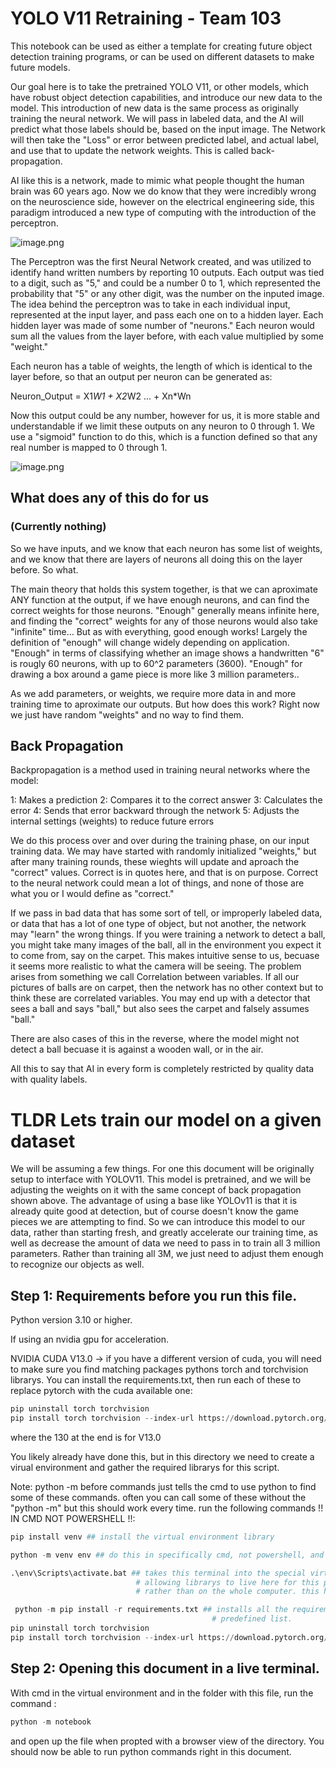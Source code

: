 # YOLO V11 Retraining - Team 103

This notebook can be used as either a template for creating future object detection training programs, or can be used on different datasets to make future models. 

Our goal here is to take the pretrained YOLO V11, or other models, which have robust object detection capabilities, and introduce our new data to the model. This introduction of new data is the same process as originally training the neural network. We will pass in labeled data, and the AI will predict what those labels should be, based on the input image. The Network will then take the "Loss" or error between predicted label, and actual label, and use that to update the network weights. This is called back-propagation.

AI like this is a network, made to mimic what people thought the human brain was 60 years ago. Now we do know that they were incredibly wrong on the neuroscience side, however on the electrical engineering side, this paradigm introduced a new type of computing with the introduction of the perceptron. 

![image.png](https://blogger.googleusercontent.com/img/b/R29vZ2xl/AVvXsEgxIM5ebUtSZ06KqB3p1Q3L1s_6pMKr0riYmEoj1-xyuT3kzDBOvxj9K9WJp-koQBvHe8BDtGH-PTjp8Gf9qku1Hj3l4XJbRXPAwRhSL6kHuXgCEy_cL09ri11hCmzRBltxpka1MgJbaARsI8PpijnMwcarTCn68i47xoeMEPKH2ngutLA0XLuYk0erpA/s1640/single%20and%20multi-layer%20perceptron%20image%20combined%202.png)

The Perceptron was the first Neural Network created, and was utilized to identify hand written numbers by reporting 10 outputs. Each output was tied to a digit, such as "5," and could be a number 0 to 1, which represented the probability that "5" or any other digit, was the number on the inputed image. 
The idea behind the perceptron was to take in each individual input, represented at the input layer, and pass each one on to a hidden layer. Each hidden layer was made of some number of "neurons." Each neuron would sum all the values from the layer before, with each value multiplied by some "weight."

Each neuron has a table of weights, the length of which is identical to the layer before, so that an output per neuron can be generated as: 

Neuron_Output = X1*W1 + X2*W2 ... + Xn*Wn

Now this output could be any number, however for us, it is more stable and understandable if we limit these outputs on any neuron to 0 through 1. We use a "sigmoid" function to do this, which is a function defined so that any real number is mapped to 0 through 1.

![image.png](https://miro.medium.com/v2/resize:fit:1400/1*a04iKNbchayCAJ7-0QlesA.png)


## What does any of this do for us
### (Currently nothing)

So we have inputs, and we know that each neuron has some list of weights, and we know that there are layers of neurons all doing this on the layer before. So what. 

The main theory that holds this system together, is that we can aproximate ANY function at the output, if we have enough neurons, and can find the correct weights for those neurons. "Enough" generally means infinite here, and finding the "correct" weights for any of those neurons would also take "infinite" time... But as with everything, good enough works! Largely the definition of "enough" will change widely depending on application. "Enough" in terms of classifying whether an image shows a handwritten "6" is rougly 60 neurons, with up to 60^2 parameters (3600). "Enough" for drawing a box around a game piece is more like 3 million parameters..

As we add parameters, or weights, we require more data in and more training time to aproximate our outputs. But how does this work? Right now we just have random "weights" and no way to find them.

## Back Propagation

Backpropagation is a method used in training neural networks where the model:

1: Makes a prediction
2: Compares it to the correct answer
3: Calculates the error
4: Sends that error backward through the network
5: Adjusts the internal settings (weights) to reduce future errors

We do this process over and over during the training phase, on our input training data. We may have started with randomly initialized "weights,"  but after many training rounds, these wieghts will update and aproach the "correct" values. Correct is in quotes here, and that is on purpose. Correct to the neural network could mean a lot of things, and none of those are what you or I would define as "correct."

If we pass in bad data that has some sort of tell, or improperly labeled data, or data that has a lot of one type of object, but not another, the network may "learn" the wrong things. If you were training a network to detect a ball, you might take many images of the ball, all in the environment you expect it to come from, say on the carpet. This makes intuitive sense to us, becuase it seems more realistic to what the camera will be seeing. The problem arises from something we call Correlation between variables. If all our pictures of balls are on carpet, then the network has no other context but to think these are correlated variables. You may end up with a detector that sees a ball and says "ball," but also sees the carpet and falsely assumes "ball."

There are also cases of this in the reverse, where the model might not detect a ball becuase it is against a wooden wall, or in the air.

All this to say that AI in every form is completely restricted by quality data with quality labels.

# TLDR Lets train our model on a given dataset

We will be assuming a few things. For one this document will be originally setup to interface with YOLOV11. This model is pretrained, and we will be adjusting the weights on it with the same concept of back propagation shown above. The advantage of using a base like YOLOv11 is that it is already quite good at detection, but of course doesn't know the game pieces we are attempting to find. So we can introduce this model to our data, rather than starting fresh, and greatly accelerate our training time, as well as decrease the amount of data we need to pass in to train all 3 million parameters. Rather than training all 3M, we just need to adjust them enough to recognize our objects as well.

## Step 1: Requirements before you run this file.

Python version 3.10 or higher.

If using an nvidia gpu for acceleration.

NVIDIA CUDA V13.0 -> if you have a different version of cuda, you will need to make sure you find matching packages pythons torch and torchvision librarys. You can install the requirements.txt, then run each of these to replace pytorch with the cuda available one:
```python
pip uninstall torch torchvision
pip install torch torchvision --index-url https://download.pytorch.org/whl/cu130
```
where the 130 at the end is for V13.0

You likely already have done this, but in this directory we need to create a virual environment and gather the required librarys for this script.

Note: python -m before commands just tells the cmd to use python to find some of these commands. often you can call some of these without the "python -m" but this should work every time.
run the following commands !! IN CMD NOT POWERSHELL !!:

```python
pip install venv ## install the virtual environment library

python -m venv env ## do this in specifically cmd, not powershell, and in the folder with this file.

.\env\Scripts\activate.bat ## takes this terminal into the special virtual environment, 
                            # allowing librarys to live here for this project specifically,
                            # rather than on the whole computer. this helps with keeping versions alligned.

 python -m pip install -r requirements.txt ## installs all the requirements for this notebook using the 
                                             # predefined list.
pip uninstall torch torchvision
pip install torch torchvision --index-url https://download.pytorch.org/whl/cu130 ## isntall torch and torchvision with correct versioning
```

## Step 2: Opening this document in a live terminal. 

With cmd in the virtual environment and in the folder with this file, run the command :
```python
python -m notebook
```
and open up the file when propted with a browser view of the directory. You should now be able to run python commands right in this document.





